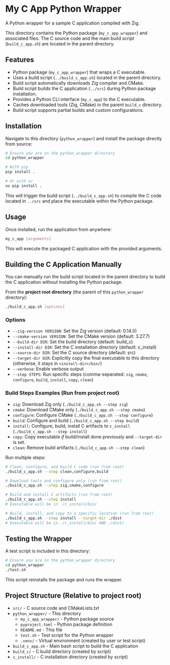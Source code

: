 # My C App Python Wrapper

A Python wrapper for a sample C application compiled with Zig.

This directory contains the Python package (`my_c_app_wrapper`) and associated files.
The C source code and the main build script (`build_c_app.sh`) are located in the parent directory.

## Features

- Python package (`my_c_app_wrapper`) that wraps a C executable.
- Uses a build script (`../build_c_app.sh`) located in the parent directory.
- Build script automatically downloads Zig compiler and CMake.
- Build script builds the C application (`../src`) during Python package installation.
- Provides a Python CLI interface (`my_c_app`) to the C executable.
- Caches downloaded tools (Zig, CMake) in the parent `build_c` directory.
- Build script supports partial builds and custom configurations.

## Installation

Navigate to this directory (`python_wrapper`) and install the package directly from source:

```bash
# Ensure you are in the python_wrapper directory
cd python_wrapper

# With pip
pip install .

# Or with uv
uv pip install .
```

This will trigger the build script (`../build_c_app.sh`) to compile the C code located in `../src` and place the executable within the Python package.

## Usage

Once installed, run the application from anywhere:

```bash
my_c_app [arguments]
```

This will execute the packaged C application with the provided arguments.

## Building the C Application Manually

You can manually run the build script located in the parent directory to build the C application without installing the Python package.

From the **project root directory** (the parent of this `python_wrapper` directory):

```bash
./build_c_app.sh [options]
```

### Options

- `--zig-version VERSION`: Set the Zig version (default: 0.14.0)
- `--cmake-version VERSION`: Set the CMake version (default: 3.27.7)
- `--build-dir DIR`: Set the build directory (default: build_c)
- `--install-dir DIR`: Set the C installation directory (default: c_install)
- `--source-dir DIR`: Set the C source directory (default: src)
- `--target-dir DIR`: Explicitly copy the final executable to this directory (otherwise, it stays in `<install-dir>/bin/`)
- `--verbose`: Enable verbose output
- `--step STEPS`: Run specific steps (comma-separated: `zig`, `cmake`, `configure`, `build`, `install`, `copy`, `clean`)

### Build Steps Examples (Run from project root)

- `zig`: Download Zig only (`./build_c_app.sh --step zig`)
- `cmake`: Download CMake only (`./build_c_app.sh --step cmake`)
- `configure`: Configure CMake (`./build_c_app.sh --step configure`)
- `build`: Configure and build (`./build_c_app.sh --step build`)
- `install`: Configure, build, install C artifacts to `c_install` (`./build_c_app.sh --step install`)
- `copy`: Copy executable *if* build/install done previously and `--target-dir` is set.
- `clean`: Remove build artifacts (`./build_c_app.sh --step clean`)

Run multiple steps:

```bash
# Clean, configure, and build C code (run from root)
./build_c_app.sh --step clean,configure,build

# Download tools and configure only (run from root)
./build_c_app.sh --step zig,cmake,configure

# Build and install C artifacts (run from root)
./build_c_app.sh --step install 
# Executable will be in ./c_install/bin/

# Build, install, and copy to a specific location (run from root)
./build_c_app.sh --step install --target-dir ./dist
# Executable will be in ./c_install/bin/ AND ./dist/
```

## Testing the Wrapper

A test script is included in this directory:

```bash
# Ensure you are in the python_wrapper directory
cd python_wrapper
./test.sh
```
This script reinstalls the package and runs the wrapper.

## Project Structure (Relative to project root)

- `src/` - C source code and CMakeLists.txt
- `python_wrapper/` - This directory
  - `my_c_app_wrapper/` - Python package source
  - `pyproject.toml` - Python package definition
  - `README.md` - This file
  - `test.sh` - Test script for the Python wrapper
  - `.venv/` - Virtual environment (created by user or test script)
- `build_c_app.sh` - Main bash script to build the C application
- `build_c/` - C build directory (created by script)
- `c_install/` - C installation directory (created by script) 